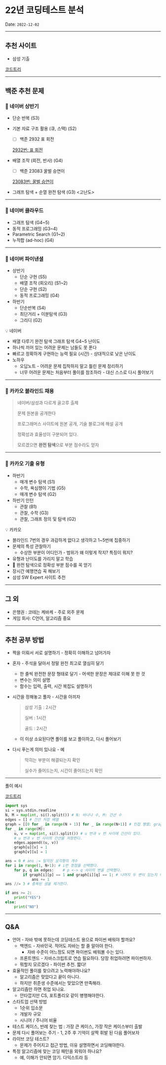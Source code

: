 # 22년 코딩테스트 분석

Date: `2022-12-02`

---

## 추천 사이트

- 삼성 기출

[코드트리](https://www.codetree.ai/landing)

---

## 백준 추천 문제

### 📗 네이버 상반기

- 단순 반복 (S3)
- 기본 자료 구조 활용 (큐, 스택) (S2)
    - [ ]  백준 2932 표 회전
    
    [2932번: 표 회전](https://www.acmicpc.net/problem/2932)
    
- 배열 조작 (회전, 반사) (G4)
    - [ ]  백준 23083 꿀벌 승연이
    
    [23083번: 꿀벌 승연이](https://www.acmicpc.net/problem/23083)
    
- 그래프 탐색 + 순열 완전 탐색 (G3) <고난도>

---

### 📗 네이버 클라우드

- 그래프 탐색 (G4~5)
- 동적 프로그래밍 (G3~4)
- Parametric Search (G1~2)
- 누적합 (ad-hoc) (G4)

---

### 📗 네이버 파이낸셜

- 상반기
    - 단순 구현 (S5)
    - 배열 조작 (회오리) (S1~2)
    - 단순 구현 (S2)
    - 동적 프로그래밍 (G4)
- 하반기
    - 단순반복 (S4)
    - 최단거리 + 이분탐색 (G3)
    - 그리디 (G2)

<aside>
💡 네이버

- 배열 다루기 완전 탐색 그래프 탐색 G4~5 난이도
- 하나씩 끼어 있는 어려운 문제는 남들도 못 푼다
- 빠르고 정확하게 구현하는 능력 필요 (시간) - 상대적으로 낮은 난이도
- 노하우
    - 오답노트 - 어려운 문제 집착하지 말고 틀린 문제 정리하기
    - 너무 어려운 문제는 처음부터 풀이를 참조하라 - 대신 스스로 다시 풀어보기
</aside>

---

### 📙 카카오 블라인드 채용

> 네이버/삼성과 다르게 골고루 출제
> 
> 
> 문제 원본을 공개한다
> 
> 프로그래머스 사이트에 원본 공개, 기술 블로그에 해설 공개
> 
> 정확성과 효율성이 구분되어 있다.
> 
> 모르겠으면 **완전 탐색**으로 부분 점수라도 얻자
> 

---

### 📙 카카오 기출 유형

- 하반기
    - 매개 변수 탐색 (S1)
    - 수학, 욕심쟁이 기법 (G5)
    - 매개 변수 탐색 (G2)
- 하반기 인턴
    - 관찰 (B1)
    - 관찰, 수학 (G3)
    - 관찰, 그래프 정의 및 탐색 (G2)

<aside>
💡 카카오

- 블라인드 7번의 경우 과감하게 없다고 생각하고 1~5번에 집중하기
- 문제의 특성 관찰하기
    - 수상한 부분이 어디인가 - 범위가 왜 이렇게 작지? 특징이 뭐지?
- 유형과 난이도를 가리지 말고 학습
- 💫 완전 탐색으로 정확성 부분 점수를 꼭 얻기
- 장시간 예행연습 꼭 해보기
- 삼성 SW Expert 사이트 추천
</aside>

---

## 그 외

- 은행권 : 코테는 케바케 - 주로 외주 문제
- 게임 회사: C언어, 알고리즘 중요

---

## 추천 공부 방법

- 짝을 이뤄서 서로 설명하기 - 정확히 이해하고 넘어가자
- 혼자 - 주석을 달아서 정말 완전 최고로 열심히 달기
    - 한 줄씩 완전한 문장 형태로 달기 - 어색한 문장은 제대로 이해 못 한 것
    - 변수는 의미 설명
    - 함수는 입력, 출력, 시간 복잡도 설명하기
- 시간을 정해놓고 풀자 - 시간을 아끼자
    
    > 삼성 기출 : 2시간
    > 
    > 
    > 실버 : 1시간
    > 
    > 골드 : 2시간
    > 
    - 이 이상 소요된다면 풀이를 보고 풀이하고, 다시 풀어보기
- 다시 푸는게 의미 있나요 - 예
    
    > 막히는 부분이 해결되는지 확인
    > 
    > 
    > 실수가 줄어드는지, 시간이 줄어드는지 확인
    > 
    

---

풀이 예시

[코드트리](https://www.codetree.ai/frequent-problems/triangular-relationship/description)

```python
import sys
si = sys.stdin.readline
N, M = map(int, si().split()) # N: 바나나 수, M: 간선 수
edges = [] # 간선 저장 배열
graph = [[0 for _ in range(N + 1)] for _ in range(N+1)] # 인접 행렬; graph[i][j] = 1 이라면, i 와 j 사이에 간선이 존재한다.
for _ in range(M):
	u, v = map(int, si().split()) # u 번과 v 번 사이에 간선이 있다.
	# u 번과 v 번 사이의 간선을 저장한다.
	edges.append((u, v))
	graph[u][v] = 1
	graph[v][u] = 1

ans = 0 # ans := 탐지된 삼각형의 개수
for i in range(1, N+1): # i번 정점을 선택했다.
	for p, q in edges:    # p <-> q 사이의 변을 선택했다.
		if graph[i][p] == 1 and graph[i][q] == 1: # 나머지 두 변이 있는지 확인한다.
			ans += 1
ans //= 3 # 중복된 셈을 제거한다.

if ans >= 2:
	print("YES")
else:
	print("NO")
```

---

## Q&A

- 언어 - 자바 밖에 못하는데 코딩테스트 용으로 파이썬 배워야 할까요?
    - 백엔드 - 자바민국. 적어도 자바는 할 줄 알아야 한다.
        - 자바 수준이 어느정도 되면 파이썬도 배워볼 수는 있다.
    - 프론트엔드 - 자바스크립트로 연습 필요하다. 당장 취업하려면 파이썬하자.
    - 뭐할지 모르겠다 - 파이썬 추천. 짧다!
- 효율적인 풀이를 찾으려고 노력해야하나요?
    - 알고리즘은 맞았다고 끝이 아니다.
    - 하지만 취준생 수준에서는 맞았으면 만족해라.
- 알고리즘만 하면 취업 되나요.
    - 안타깝지만 CS, 포트폴리오 같이 병행해야한다.
- 스타트업 선택 방법
    - 1순위 입소문
    - 개발자 규모
    - 시니어 / 주니어 비율
- 테스트 케이스, 반례 찾는 법 : 가장 큰 케이스, 가장 작은 케이스부터 출발
- 문제 다시 풀어보는 주기 - 1, 2주 후 기억이 살짝 휘발 된 다음 풀어보자
- 라이브 코딩 테스트?
    - 문제가 주어지고 접근 방법, 이유 설명하면서 코딩해야한다.
- 특정 알고리즘에 맞는 코딩 패턴을 외워야 하나요?
    - 예, 이해가 안되면 암기. 다익스트라 등